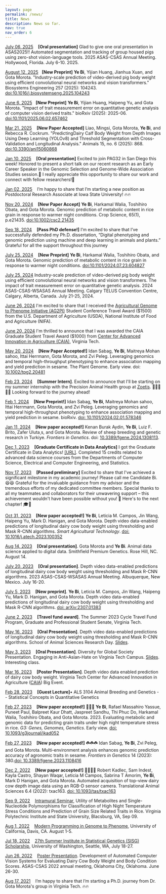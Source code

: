 ```yaml
---
layout: page
permalink: /news/
title: News
description: News so far.
nav: true
nav_order: 6
---
```


<u>July 06, 2025</u> &nbsp;&nbsp; <strong>[Oral presentation]</strong> Glad to give one oral presentation in ASAS2025!! Automated segmentation and tracking of group housed pigs using zero-shot vision-language tools. 2025 ASAS-CSAS Annual Meeting. Hollywood, Florida. July 6-10. 2025.

<u>August 12, 2025</u> &nbsp;&nbsp;<strong>[New Preprint]</strong> <strong>Ye Bi</strong>, Yijian Huang, Jianhua Xuan, and Gota Morota. "Industry-scale prediction of video-derived pig body weight using efficient convolutional neural networks and vision transformers." Biosystems Engineering 257 (2025): 104243. [doi:10.1016/j.biosystemseng.2025.104243](https://doi.org/10.1016/j.biosystemseng.2025.104243)


<u>June 6, 2025</u> &nbsp;&nbsp;<strong>[New Preprint]</strong> <strong>Ye Bi</strong>, Yijian Huang, Haipeng Yu, and Gota Morota. "Impact of trait measurement error on quantitative genetic analysis of computer vision derived traits." bioRxiv (2025): 2025-06. [doi:10.1101/2025.06.02.657462](https://doi.org/10.1101/2025.06.02.657462)

<u>Mar 21, 2025</u> &nbsp;&nbsp; <strong>[New Paper Accepted]</strong> Liao, Mingsi, Gota Morota, **Ye Bi**, and Rebecca R. Cockrum. "PredictingDairy Calf Body Weight from Depth Images Using Deep Learning (YOLOv8) and Threshold Segmentation with Cross-Validation and Longitudinal Analysis." Animals 15, no. 6 (2025): 868. [doi:10.3390/ani15060868](https://doi.org/10.3390/ani15060868)

<u>Jan 10, 2025</u> &nbsp;&nbsp; <strong>[Oral presentation]</strong> Excited to join PAG32 in San Diego this week! Honored to present a short talk on our recent research as an Early Career Speaker in the Genomic Selection and Genome-Wide Association Studies session.🥳 I really appreciate this opportunity to share our work and connect with fellow researchers!🎉

<u>Jan 02, 2025</u> &nbsp;&nbsp; I’m happy to share that I’m starting a new position as Postdoctoral Research Associate at Iowa State University! 🔥🔥


<u>Nov 20, 2024</u> &nbsp;&nbsp; <strong>[New Paper Accept]</strong> **Ye Bi**, Harkamal Walia, Toshihiro Obata, and Gota Morota. Genomic prediction of metabolic content in rice grain in response to warmer night conditions. Crop Science, 65(1), p.e21435. [doi:10.1002/csc2.21435](https://doi.org/10.1002/csc2.21435)

<u>Sep 18, 2024</u> &nbsp;&nbsp; <strong>[Pass PhD defense!]</strong> I’m excited to share that I’ve successfully defended my Ph.D. dissertation, “Digital phenotyping and genomic prediction using machine and deep learning in animals and plants.” Grateful for all the support throughout this journey

<u>July 25, 2024</u> &nbsp;&nbsp; <strong>[New Preprint]</strong> **Ye Bi**, Harkamal Walia, Toshihiro Obata, and Gota Morota. Genomic prediction of metabolic content in rice grain in response to warmer night conditions. [doi:10.1101/2024.07.23.604827](https://doi.org/10.1101/2024.07.23.604827)

<u>July 25, 2024</u> Industry-scale prediction of video-derived pig body weight using efficient convolutional neural networks and vision transformers. The impact of trait measurement error on quantitative genetic analysis. 2024 ASAS-CSAS-WSASAS Annual Meeting. Calgary TELUS Convention Centre, Calgary, Alberta, Canada. July 21-25, 2024.


<u>June 26, 2024</u> I'm excited to share that I received the [Agricultural Genome to Phenome Initiative (AG2PI)](https://www.ag2pi.org/) Student Conference Travel Award ($1500) from the U.S. Department of Agriculture (USDA), National Institute of Food and Agriculture (NIFA).

<u>June 20, 2024</u> I'm thrilled to announce that I was awarded the CAIA Graduate Student Travel Award ($1000) from [Center for Advanced Innovation in Agriculture (CAIA)](https://caia.cals.vt.edu/), Virginia Tech.

<u>May 20, 2024</u> &nbsp;&nbsp; <strong>[New Paper Accepted!]</strong> Idan Sabag, **Ye Bi**, Maitreya Mohan sahoo, Ittai Herrmann, Gota Morota, and Zvi Peleg. Leveraging genomics and temporal high-throughput phenotyping to enhance association mapping and yield prediction in sesame. The Plant Genome. Early view. doi: [10.1002/tpg2.20481](https://doi.org/10.1002/tpg2.20481)

<u>Feb 23, 2024</u> &nbsp;&nbsp; <strong>[Summer Intern]</strong>. Excited to announce that I'll be starting on my summer internship with the Precision Animal Health group at [Zoetis](https://www.zoetis.com/). 🎉🎉🎉🎉🎉 Looking forward to the journey ahead! 

<u>Feb 1, 2024</u> &nbsp;&nbsp; <strong>[New Preprint!]</strong> Idan Sabag, **Ye Bi**, Maitreya Mohan sahoo, Ittai Herrmann, Gota Morota, and Zvi Peleg. Leveraging genomics and temporal high-throughput phenotyping to enhance association mapping and yield prediction in sesame. bioRxiv. [doi: 10.1101/2024.02.01.578346](https://doi.org/10.1101/2024.02.01.578346)

<u>Jan 11, 2024</u> &nbsp;&nbsp; <strong>[New paper accepted!]</strong> Kenan Burak Aydin, **Ye Bi**, Luiz F. Brito, Zafer Uluta¸s, and Gota Morota. Review of sheep breeding and genetic research in Turkiye. <i>Frontiers in Genetics</i>. doi: [10.3389/fgene.2024.1308113](https://doi.org/10.3389/fgene.2024.1308113).

<u>Dec 1, 2023</u> &nbsp;&nbsp; <strong>[Graduate Certificate in Data Analytics]</strong> I got the Graduate Certificate in Data Analytics! [[URL]](https://dac.cs.vt.edu/academics/data-analytics/). Completed 15 credits related to advanced data science courses from the Departments of Computer Science, Electrical and Computer Engineering, and Statistics. 

<u>Nov 17, 2023</u> &nbsp;&nbsp;  <strong>[Passed preliminary]</strong> Excited to share that I've achieved a significant milestone in my academic journey! Please call me Candidate Bi. 😆😆 Grateful for the invaluable guidance from my advisor and the tremendous efforts of my dedicated committee members. Special thanks to all my teammates and collaborators for their unwavering support – this achievement wouldn't have been possible without you! 🙌 Here's to the next chapter! 🎓🌟 

<u>Oct 31, 2023</u> &nbsp;&nbsp;  <strong>[New paper accepted!]</strong> **Ye Bi**, Leticia M. Campos, Jin Wang, Haipeng Yu, Mark D. Hanigan, and Gota Morota. Depth video data-enabled predictions of longitudinal dairy cow body weight using thresholding and Mask R-CNN algorithms. <i>Smart Agricultural Technology</i>. [doi: 10.1016/j.atech.2023.100352](https://doi.org/10.1016/j.atech.2023.100352)

 <u>Aug 14, 2023</u> &nbsp;&nbsp; <strong>[Oral presentation]</strong>. Gota Morota and **Ye Bi**. Animal data science applied to digital data. Smithfield Premium Genetics. Rose Hill, NC. August 14.

<u>July 20, 2023</u> &nbsp;&nbsp; <strong>[Oral presentation]</strong>. 
    Depth video data-enabled predictions of longitudinal dairy cow body weight using thresholding and Mask R-CNN algorithms. 2023 ASAS-CSAS-WSASAS Annual Meeting. Albuquerque, New Mexico. July 16-20.

<u>July 5, 2023</u> &nbsp;&nbsp; <strong>[New preprint]</strong>. **Ye Bi**, Leticia M. Campos, Jin Wang, Haipeng Yu, Mark D. Hanigan, and Gota Morota. Depth video data-enabled predictions of longitudinal dairy cow body weight using thresholding and Mask R-CNN algorithms. [doi: arXiv:2307.01383](https://arxiv.org/abs/2307.01383)

<u>June 2, 2023</u> &nbsp;&nbsp; <strong>[Travel fund award]</strong>. The Summer 2023 Cycle Travel Fund Program, Graduate and Professional Student Senate, Virginia Tech.

<u>May 16, 2023</u> &nbsp;&nbsp; <strong>[Oral Presentation]</strong>. Depth video data-enabled predictions of longitudinal dairy cow body weight using thresholding and Mask R-CNN algorithms. School of Animal Sciences Research Day. [Slides](https://docs.google.com/presentation/d/1OJJq71HAxbWsqVaWzYRRXMic-RIrhCZRp1Zeyji_69E/edit?usp=sharing).

<u>May 3, 2023</u> &nbsp;&nbsp; <strong>[Oral Presentation]</strong>. Diversity for Global Society Presentation. Engaging in Anti-Asian-Hate on Virginia Tech Campus. [Slides](https://docs.google.com/presentation/d/11cDFQDA8LaF007pkqqETALj_1L-3fOlB-QMJc7I6dNg/edit?usp=sharing). Interesting class. 

<u>Mar 16, 2023</u> &nbsp;&nbsp; <strong>[Poster Presentation]</strong>. Depth video data enabled prediction of dairy cow body weight. Virginia Tech Center for Advanced Innovation in Agriculture ([CAIA](https://caia.cals.vt.edu/)) Big Event.

<u>Feb 28, 2023</u> &nbsp;&nbsp; <strong>[Guest Lecture]</strong>• ALS 3104 Animal Breeding and Genetics -- Statistical Concepts in Quantitative Genetics

<u>Feb 27, 2023</u> &nbsp;&nbsp; <strong>[New paper accepted!]</strong> 🌾🌾🌾 **Ye Bi**, Rafael Massahiro Yassue, Puneet Paul, Balpreet Kaur Dhatt, Jaspreet Sandhu, Thi Phuc Do, Harkamal Walia, Toshihiro Obata, and Gota Morota. 2023. Evaluating metabolic and genomic data for predicting grain traits under high night temperature stress in rice. <i>G3: Genes, Genomes, Genetics</i>. Early view. [doi: 10.1093/g3journal/jkad052](https://doi.org/10.1093/g3journal/jkad052)

<u>Feb 27, 2023</u> &nbsp;&nbsp; <strong>[New paper accepted!]</strong> ☘️☘️☘️ Idan Sabag, **Ye Bi**, Zvi Peleg, and Gota Morota. Multi-environment analysis enhances genomic prediction accuracy of agronomic traits in sesame. <i> Frontiers in Genetics </i> 14 (2023): 380.[doi: 10.3389/fgene.2023.1108416](https://doi.org/10.3389/fgene.2023.1108416)

<u>Dec 2, 2022</u>  &nbsp;&nbsp; <strong>[New paper accepted!]</strong> 🐄📸🐄📸 Robert Kadlec, Sam Indest, Kayla Castro, Shayan Waqar, Leticia M Campos, Sabrina T Amorim, **Ye Bi**, Mark D Hanigan, and Gota Morota. Automated acquisition of top-view dairy cow depth image data using an RGB-D sensor camera. Translational Animal Sciences 6.4 (2022): txac163. [doi: 10.1093/tas/txac163](https://doi.org/10.1093/tas/txac163)

<u>Sep 9, 2022</u>  &nbsp;&nbsp; [Intramural Seminar](https://vt-ads.github.io/), Utility of Metabolites and Single-Nucleotide Polymorphisms for Classification of High Night Temperature Stress Conditions and Prediction of Grain Size Related Traits in Rice. Virginia Polytechnic Institute and State University, Blacsburg, VA, Sep 09.

<u>Aug 1, 2022</u>	&nbsp;&nbsp;  [Modern Programming in Genome to Phenome](https://shortcourse.qtl.rocks/), University of California, Davis, CA. August 1-5.
 
<u>Jul 18, 2022</u>  &nbsp;&nbsp; [27th Summer Institute in Statistical Genetics (SISG) Scholarship](https://si.biostat.washington.edu/scholarships), University of Washington, Seattle, WA, July 18-27.

<u>Jun 26, 2022</u> &nbsp;&nbsp; [Poster Presentation](https://cdmcd.co/DwBqXa). Development of Automated Computer Vision Systems for Evaluating Dairy Cow Body Weight and Body Condition Scores. ASAS-CSAS 2022 annual meeting, Oklahoma City, Oklahoma. June 26-30.

<u>Aug 17, 2021</u> &nbsp;&nbsp; I’m happy to share that I’m starting a Ph.D. journey from Dr. Gota Morota's group in Virginia Tech. 🔥🔥
